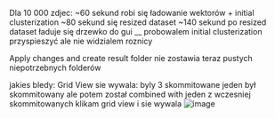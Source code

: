 Dla 10 000 zdjec:
~60 sekund robi się ładowanie wektorów + initial clusterization
~80 sekund się resized dataset
~140 sekund po resized dataset ładuje się drzewko do gui
__
probowalem initial clusterization przyspieszyć ale nie widzialem roznicy

Apply changes and create result folder nie zostawia teraz pustych niepotrzebnych folderów


jakies bledy:
Grid View sie wywala:
byly 3 skommitowane
jeden był skommitowany ale potem został combined with jeden z wczesniej skommitowanych
klikam grid view i sie wywala
![image](https://github.com/macius06xd/In-ynieryjka/assets/80836050/5de73b24-c32c-41fb-9c50-3df854c6f73a)




